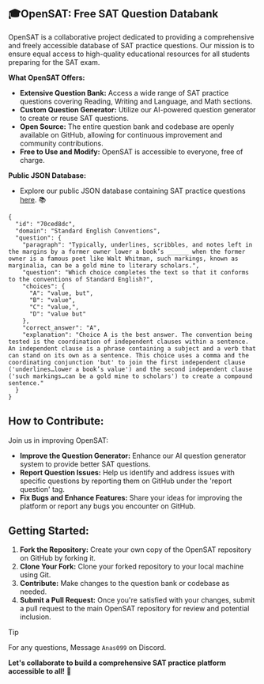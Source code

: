 ## 🎓OpenSAT: Free SAT Question Databank

OpenSAT is a collaborative project dedicated to providing a comprehensive and freely accessible database of SAT practice questions. Our mission is to ensure equal access to high-quality educational resources for all students preparing for the SAT exam.

**What OpenSAT Offers:**

- **Extensive Question Bank:** Access a wide range of SAT practice questions covering Reading, Writing and Language, and Math sections.
- **Custom Question Generator:** Utilize our AI-powered question generator to create or reuse SAT questions.
- **Open Source:** The entire question bank and codebase are openly available on GitHub, allowing for continuous improvement and community contributions.
- **Free to Use and Modify:** OpenSAT is accessible to everyone, free of charge.

**Public JSON Database:**
- Explore our public JSON database containing SAT practice questions [here](https://api.jsonsilo.com/public/942c3c3b-3a0c-4be3-81c2-12029def19f5). 📚

```
{
  "id": "70ced8dc",
  "domain": "Standard English Conventions",
  "question": {
    "paragraph": "Typically, underlines, scribbles, and notes left in the margins by a former owner lower a book’s ______ when the former owner is a famous poet like Walt Whitman, such markings, known as marginalia, can be a gold mine to literary scholars.",
    "question": "Which choice completes the text so that it conforms to the conventions of Standard English?",
    "choices": {
      "A": "value, but",
      "B": "value",
      "C": "value,",
      "D": "value but"
    },
    "correct_answer": "A",
    "explanation": "Choice A is the best answer. The convention being tested is the coordination of independent clauses within a sentence. An independent clause is a phrase containing a subject and a verb that can stand on its own as a sentence. This choice uses a comma and the coordinating conjunction 'but' to join the first independent clause ('underlines…lower a book’s value') and the second independent clause ('such markings…can be a gold mine to scholars') to create a compound sentence."
  }
}
```

## How to Contribute:

Join us in improving OpenSAT:

- **Improve the Question Generator:** Enhance our AI question generator system to provide better SAT questions.
- **Report Question Issues:** Help us identify and address issues with specific questions by reporting them on GitHub under the 'report question' tag.
- **Fix Bugs and Enhance Features:** Share your ideas for improving the platform or report any bugs you encounter on GitHub.

## Getting Started:

1. **Fork the Repository:** Create your own copy of the OpenSAT repository on GitHub by forking it.
2. **Clone Your Fork:** Clone your forked repository to your local machine using Git.
3. **Contribute:** Make changes to the question bank or codebase as needed.
4. **Submit a Pull Request:** Once you're satisfied with your changes, submit a pull request to the main OpenSAT repository for review and potential inclusion.
> [!TIP]
>   For any questions, Message `Anas099` on Discord.

**Let's collaborate to build a comprehensive SAT practice platform accessible to all!** 🌟
